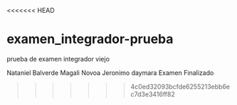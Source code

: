 <<<<<<< HEAD
# examen_integrador-prueba
prueba de examen integrador viejo

Nataniel Balverde
Magali Novoa
Jeronimo
daymara
Examen Finalizado
>>>>>>> 4c0ed32093bcfde6255213ebb6ec7d3e3416ff82
